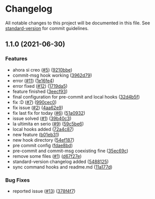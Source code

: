# Changelog

All notable changes to this project will be documented in this file. See [standard-version](https://github.com/conventional-changelog/standard-version) for commit guidelines.

## 1.1.0 (2021-06-30)


### Features

* ahora si creo ([#5](https://github.com/Square-Cube-Software/git-flow-test/issues/5)) ([9210bbe](https://github.com/Square-Cube-Software/git-flow-test/commits/9210bbe80f6aa6041e4547156938d2d83be5515d))
* commit-msg hook working ([3962d79](https://github.com/Square-Cube-Software/git-flow-test/commits/3962d79777e6df7448badf178d8f971ec7223bb9))
* error ([#11](https://github.com/Square-Cube-Software/git-flow-test/issues/11)) ([1e16fe4](https://github.com/Square-Cube-Software/git-flow-test/commits/1e16fe49be319130afe70174ffc2c2d58a3734b3))
* error fixed ([#12](https://github.com/Square-Cube-Software/git-flow-test/issues/12)) ([1719da5](https://github.com/Square-Cube-Software/git-flow-test/commits/1719da5ce62637c7a64d80c6a056627463b4fe8b))
* feature finished ([3eecf93](https://github.com/Square-Cube-Software/git-flow-test/commits/3eecf937c905d711942e2189433b2dcf1fc0b5a9))
* final configuration for pre-commit and local hooks ([32d4b5f](https://github.com/Square-Cube-Software/git-flow-test/commits/32d4b5fbd83ee40ac8d41800f72e3c8a06a6db3f))
* fix :D ([#7](https://github.com/Square-Cube-Software/git-flow-test/issues/7)) ([990cec0](https://github.com/Square-Cube-Software/git-flow-test/commits/990cec01e95864efb444cf9065dc511fb8cb71a7))
* fix issue ([#2](https://github.com/Square-Cube-Software/git-flow-test/issues/2)) ([4aa62e9](https://github.com/Square-Cube-Software/git-flow-test/commits/4aa62e985a38eeac9a0d66e3ffc9118594e470dd))
* fix last fix for today ([#6](https://github.com/Square-Cube-Software/git-flow-test/issues/6)) ([51a0932](https://github.com/Square-Cube-Software/git-flow-test/commits/51a09321e521b597e508520896d751e71d3fee96))
* issue solved ([#1](https://github.com/Square-Cube-Software/git-flow-test/issues/1)) ([39b40c3](https://github.com/Square-Cube-Software/git-flow-test/commits/39b40c371075852b2923463f5d4ef47d3e6e63cd))
* la ultimita en serio ([#9](https://github.com/Square-Cube-Software/git-flow-test/issues/9)) ([59c5be6](https://github.com/Square-Cube-Software/git-flow-test/commits/59c5be61ae0af856bb51c367c73daa0e62b1c46b))
* local hooks added ([72a4c87](https://github.com/Square-Cube-Software/git-flow-test/commits/72a4c87df5e32489fe1642389934fffdd50f61e3))
* new feature ([b01eb31](https://github.com/Square-Cube-Software/git-flow-test/commits/b01eb317ed00a964f746fc908a34aefa19965165))
* new hook directory ([54ef187](https://github.com/Square-Cube-Software/git-flow-test/commits/54ef18732c83d69af26e490a203c88e6310d97c3))
* pre commit config ([fdae8bd](https://github.com/Square-Cube-Software/git-flow-test/commits/fdae8bd501519d673d08976b423853893c92dec1))
* pre-commit and commit-msg coexisting fine ([35ec69c](https://github.com/Square-Cube-Software/git-flow-test/commits/35ec69cf408ecfa78598be62d9bc921a8620c8bd))
* remove some files ([#1](https://github.com/Square-Cube-Software/git-flow-test/issues/1)) ([d67f27e](https://github.com/Square-Cube-Software/git-flow-test/commits/d67f27eea8b362cf927d5dff4b74c73656689637))
* standard-version changelog added ([5488125](https://github.com/Square-Cube-Software/git-flow-test/commits/5488125b85c5ba81555fca95f6041f8d7c438ea4))
* sync command hooks and readme.md ([11a177d](https://github.com/Square-Cube-Software/git-flow-test/commits/11a177d91bd16a3e37c83ac454d6f0ee56cc7500))


### Bug Fixes

* reported issue ([#13](https://github.com/Square-Cube-Software/git-flow-test/issues/13)) ([378f4f7](https://github.com/Square-Cube-Software/git-flow-test/commits/378f4f76a292edb3b1610bb576987010c8124e70))
